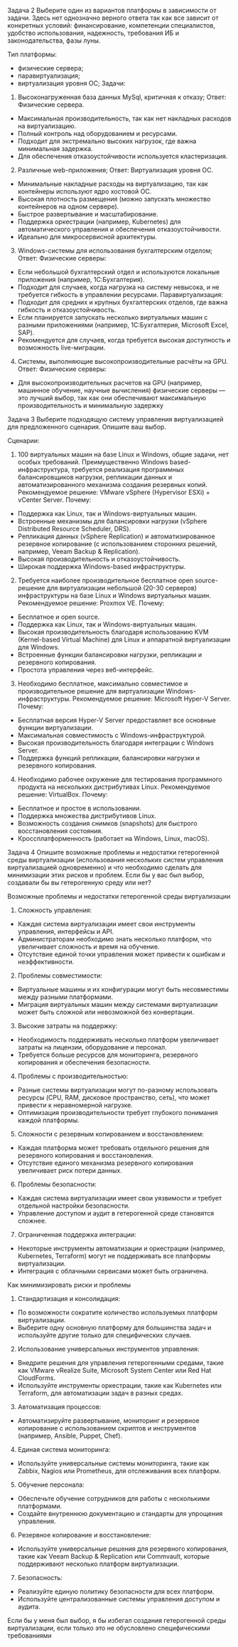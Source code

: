 Задача 2
    Выберите один из вариантов платформы в зависимости от задачи. Здесь нет однозначно верного ответа так как все зависит от конкретных условий: 
финансирование, компетенции специалистов, удобство использования, надежность, требования ИБ и законодательства, фазы луны.

  Тип платформы:
  - физические сервера;
  - паравиртуализация;
  - виртуализация уровня ОС;
  Задачи:
  1) Высоконагруженная база данных MySql, критичная к отказу;
  Ответ:
  Физические сервера.
  - Максимальная производительность, так как нет накладных расходов на виртуализацию.
  - Полный контроль над оборудованием и ресурсами.
  - Подходит для экстремально высоких нагрузок, где важна минимальная задержка.
  - Для обеспечения отказоустойчивости используется кластеризация.
  2) Различные web-приложения;
  Ответ:
  Виртуализация уровня ОС.
  - Минимальные накладные расходы на виртуализацию, так как контейнеры используют ядро хостовой ОС.
  - Высокая плотность размещения (можно запускать множество контейнеров на одном сервере).
  - Быстрое развертывание и масштабирование.
  - Поддержка оркестрации (например, Kubernetes) для автоматического управления и обеспечения отказоустойчивости.
  - Идеально для микросервисной архитектуры.
  3) Windows-системы для использования бухгалтерским отделом;
  Ответ:
  Физические серверы:
  - Если небольшой бухгалтерский отдел и используются локальные приложения (например, 1С:Бухгалтерия).
  - Подходит для случаев, когда нагрузка на систему невысока, и не требуется гибкость в управлении ресурсами.
  Паравиртуализация:
  - Подходит для средних и крупных бухгалтерских отделов, где важна гибкость и отказоустойчивость.
  - Если планируется запускать несколько виртуальных машин с разными приложениями (например, 1С:Бухгалтерия, Microsoft Excel, SAP).
  - Рекомендуется для случаев, когда требуется высокая доступность и возможность live-миграции.
  4) Системы, выполняющие высокопроизводительные расчёты на GPU.
  Ответ:
  Физические серверы:
  - Для высокопроизводительных расчетов на GPU (например, машинное обучение, научные вычисления) физические серверы — это лучший выбор, так как они обеспечивают максимальную производительность и минимальную задержку

Задача 3
    Выберите подходящую систему управления виртуализацией для предложенного сценария. Опишите ваш выбор.

  Сценарии:
  1) 100 виртуальных машин на базе Linux и Windows, общие задачи, нет особых требований. Преимущественно Windows based-инфраструктура, требуется реализация программных балансировщиков нагрузки, репликации данных и автоматизированного механизма создания резервных копий.
  Рекомендуемое решение: VMware vSphere (Hypervisor ESXi) + vCenter Server.
  Почему:
  - Поддержка как Linux, так и Windows-виртуальных машин.
  - Встроенные механизмы для балансировки нагрузки (vSphere Distributed Resource Scheduler, DRS).
  - Репликация данных (vSphere Replication) и автоматизированное резервное копирование (с использованием сторонних решений, например, Veeam Backup & Replication).
  - Высокая производительность и отказоустойчивость.
  - Широкая поддержка Windows-based инфраструктуры.
    
  2) Требуется наиболее производительное бесплатное open source-решение для виртуализации небольшой (20-30 серверов) инфраструктуры на базе Linux и Windows виртуальных машин.
     Рекомендуемое решение: Proxmox VE.
  Почему:
  - Бесплатное и open source.
  - Поддержка как Linux, так и Windows-виртуальных машин.
  - Высокая производительность благодаря использованию KVM (Kernel-based Virtual Machine) для Linux и аппаратной виртуализации для Windows.
  - Встроенные функции балансировки нагрузки, репликации и резервного копирования.
  - Простота управления через веб-интерфейс.
    
  3) Необходимо бесплатное, максимально совместимое и производительное решение для виртуализации Windows-инфраструктуры.
     Рекомендуемое решение: Microsoft Hyper-V Server.
  Почему:
  - Бесплатная версия Hyper-V Server предоставляет все основные функции виртуализации.
  - Максимальная совместимость с Windows-инфраструктурой.
  - Высокая производительность благодаря интеграции с Windows Server.
  - Поддержка функций репликации, балансировки нагрузки и резервного копирования.
    
  4) Необходимо рабочее окружение для тестирования программного продукта на нескольких дистрибутивах Linux.
     Рекомендуемое решение: VirtualBox.
  Почему:
  - Бесплатное и простое в использовании.
  - Поддержка множества дистрибутивов Linux.
  - Возможность создания снимков (snapshots) для быстрого восстановления состояния.
  - Кроссплатформенность (работает на Windows, Linux, macOS).
    
Задача 4
Опишите возможные проблемы и недостатки гетерогенной среды виртуализации (использования нескольких систем управления виртуализацией одновременно) и что необходимо сделать для минимизации этих рисков и проблем. Если бы у вас был выбор, создавали бы вы гетерогенную среду или нет?

  Возможные проблемы и недостатки гетерогенной среды виртуализации
  1) Сложность управления:
  - Каждая система виртуализации имеет свои инструменты управления, интерфейсы и API.
  - Администраторам необходимо знать несколько платформ, что увеличивает сложность и время на обучение.
  - Отсутствие единой точки управления может привести к ошибкам и неэффективности.

  2) Проблемы совместимости:
  - Виртуальные машины и их конфигурации могут быть несовместимы между разными платформами.
  - Миграция виртуальных машин между системами виртуализации может быть сложной или невозможной без конвертации.

  3) Высокие затраты на поддержку:
  - Необходимость поддерживать несколько платформ увеличивает затраты на лицензии, оборудование и персонал.
  - Требуется больше ресурсов для мониторинга, резервного копирования и обеспечения безопасности.

  4) Проблемы с производительностью:
  - Разные системы виртуализации могут по-разному использовать ресурсы (CPU, RAM, дисковое пространство, сеть), что может привести к неравномерной нагрузке.
  - Оптимизация производительности требует глубокого понимания каждой платформы.

  5) Сложности с резервным копированием и восстановлением:
  - Каждая платформа может требовать отдельного решения для резервного копирования и восстановления.
  - Отсутствие единого механизма резервного копирования увеличивает риск потери данных.

  6) Проблемы безопасности:
  - Каждая система виртуализации имеет свои уязвимости и требует отдельной настройки безопасности.
  - Управление доступом и аудит в гетерогенной среде становятся сложнее.

  7) Ограниченная поддержка интеграции:
  - Некоторые инструменты автоматизации и оркестрации (например, Kubernetes, Terraform) могут не поддерживать все платформы виртуализации.
  - Интеграция с облачными сервисами может быть ограничена.

  Как минимизировать риски и проблемы

  1) Стандартизация и консолидация:
  - По возможности сократите количество используемых платформ виртуализации.
  - Выберите одну основную платформу для большинства задач и используйте другие только для специфических случаев.

  2) Использование универсальных инструментов управления:
  - Внедрите решения для управления гетерогенными средами, такие как VMware vRealize Suite, Microsoft System Center или Red Hat CloudForms.
  - Используйте инструменты оркестрации, такие как Kubernetes или Terraform, для автоматизации задач в разных средах.

  3) Автоматизация процессов:
  - Автоматизируйте развертывание, мониторинг и резервное копирование с использованием скриптов и инструментов (например, Ansible, Puppet, Chef).

  4) Единая система мониторинга:
  - Используйте универсальные системы мониторинга, такие как Zabbix, Nagios или Prometheus, для отслеживания всех платформ.

  5) Обучение персонала:
  - Обеспечьте обучение сотрудников для работы с несколькими платформами.
  - Создайте внутреннюю документацию и стандарты для упрощения управления.

  6) Резервное копирование и восстановление:
  - Используйте универсальные решения для резервного копирования, такие как Veeam Backup & Replication или Commvault, которые поддерживают несколько платформ виртуализации.

  7) Безопасность:
  - Реализуйте единую политику безопасности для всех платформ.
  - Используйте централизованные системы управления доступом и аудита.

Если бы у меня был выбор, я бы избегал создания гетерогенной среды виртуализации, если только это не обусловлено специфическими требованиями
